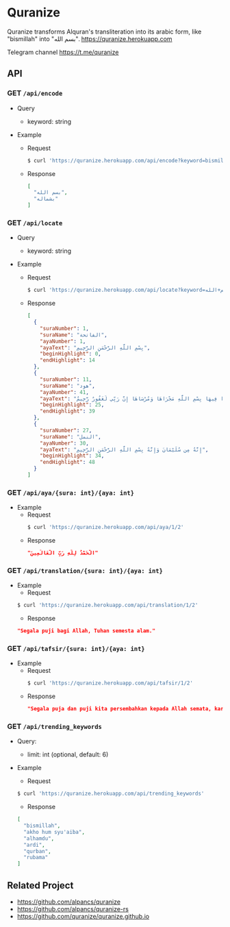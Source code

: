 # Quranize

Quranize transforms Alquran's transliteration into its arabic form, like "bismillah" into "بسم الله".
https://quranize.herokuapp.com

Telegram channel https://t.me/quranize

## API

### GET `/api/encode`

- Query
  - keyword: string

- Example
  - Request
    ```sh
    $ curl 'https://quranize.herokuapp.com/api/encode?keyword=bismillah'
    ```
  - Response
    ```json
    [
      "بسم الله",
      "بشماله"
    ]
    ```

### GET `/api/locate`

- Query
  - keyword: string

- Example
  - Request
    ```sh
    $ curl 'https://quranize.herokuapp.com/api/locate?keyword=بسم+الله'
    ```
  - Response
    ```json
    [
      {
        "suraNumber": 1,
        "suraName": "الفاتحة",
        "ayaNumber": 1,
        "ayaText": "بِسْمِ اللَّهِ الرَّحْمَنِ الرَّحِيمِ",
        "beginHighlight": 0,
        "endHighlight": 14
      },
      {
        "suraNumber": 11,
        "suraName": "هود",
        "ayaNumber": 41,
        "ayaText": "وَقَالَ ارْكَبُوا فِيهَا بِسْمِ اللَّهِ مَجْرَاهَا وَمُرْسَاهَا إِنَّ رَبِّي لَغَفُورٌ رَّحِيمٌ",
        "beginHighlight": 25,
        "endHighlight": 39
      },
      {
        "suraNumber": 27,
        "suraName": "النمل",
        "ayaNumber": 30,
        "ayaText": "إِنَّهُ مِن سُلَيْمَانَ وَإِنَّهُ بِسْمِ اللَّهِ الرَّحْمَنِ الرَّحِيمِ",
        "beginHighlight": 34,
        "endHighlight": 48
      }
    ]
    ```

### GET `/api/aya/{sura: int}/{aya: int}`

  - Example
    - Request
      ```sh
      $ curl 'https://quranize.herokuapp.com/api/aya/1/2'
      ```
    - Response
      ```json
      "الْحَمْدُ لِلَّهِ رَبِّ الْعَالَمِينَ"
      ```

### GET `/api/translation/{sura: int}/{aya: int}`

  - Example
    - Request
    ```sh
    $ curl 'https://quranize.herokuapp.com/api/translation/1/2'
    ```
    - Response
    ```json
    "Segala puji bagi Allah, Tuhan semesta alam."
    ```

### GET `/api/tafsir/{sura: int}/{aya: int}`

  - Example
    - Request
      ```sh
      $ curl 'https://quranize.herokuapp.com/api/tafsir/1/2'
      ```
    - Response
      ```json
      "Segala puja dan puji kita persembahkan kepada Allah semata, karena Dialah Yang menciptakan dan memelihara seluruh makhluk."
      ```

### GET `/api/trending_keywords`

  - Query:
    - limit: int (optional, default: 6)

  - Example
    - Request
    ```sh
    $ curl 'https://quranize.herokuapp.com/api/trending_keywords'
    ```
    - Response
    ```json
    [
      "bismillah",
      "akho hum syu'aiba",
      "alhamdu",
      "ardi",
      "qurban",
      "rubama"
    ]
    ```

## Related Project

- https://github.com/alpancs/quranize
- https://github.com/alpancs/quranize-rs
- https://github.com/quranize/quranize.github.io
